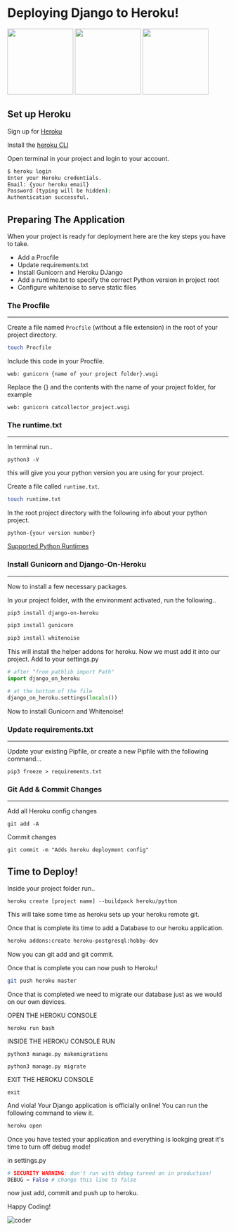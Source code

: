 # Deploying Django to Heroku!

<img src="https://i.pinimg.com/originals/3a/42/37/3a4237877cbadc9213e5007118ded912.jpg" width="150px">
<img src="https://media.tenor.com/images/18b767b668c6cf5bbb1b7d2c062c8060/tenor.gif" width="150px">
<img src="https://fiverr-res.cloudinary.com/images/t_main1,q_auto,f_auto/gigs/106095482/original/6a2a7fc989e1b0add530c7bfbbc5c22eed2cf379/do-any-python-or-django-task.png" width="150px">

## Set up Heroku

Sign up for [Heroku](https://id.heroku.com/login)

Install the [heroku CLI](https://devcenter.heroku.com/articles/heroku-cli)

Open terminal in your project and login to your account. 

``` bash 
$ heroku login
Enter your Heroku credentials.
Email: {your heroku email}
Password (typing will be hidden):
Authentication successful.

```

## Preparing The Application

When your project is ready for deployment here are the key steps you have to take. 

- Add a Procfile
- Update requirements.txt
- Install Gunicorn and Heroku DJango
- Add a runtime.txt to specify the correct Python version in project root
- Configure whitenoise to serve static files

### The Procfile 
___

Create a file named `Procfile` (without a file extension) in the root of your project directory.
```bash
touch Procfile
```

Include this code in your Procfile.
```
web: gunicorn {name of your project folder}.wsgi
```

Replace the {} and the contents with the name of your project folder, for example
```
web: gunicorn catcollector_project.wsgi
```

### The runtime.txt
___

In terminal run..

```
python3 -V
``` 
this will give you your python version you are using for your project. 

Create a file called `runtime.txt`.
```bash
touch runtime.txt
```

In the root project directory with the following info about your python project.


```
python-{your version number}

```

[Supported Python Runtimes](https://devcenter.heroku.com/articles/python-support#supported-runtimes)

### Install Gunicorn and Django-On-Heroku
___
Now to install a few necessary packages.

In your project folder, with the environment activated, run the following..

```bash
pip3 install django-on-heroku
```
```bash
pip3 install gunicorn
```
```bash
pip3 install whitenoise
```

This will install the helper addons for heroku. Now we must add it into our project. 
Add to your settings.py 

```python
# after "from pathlib import Path"
import django_on_heroku

# at the bottom of the file
django_on_heroku.settings(locals())
```
Now to install Gunicorn and Whitenoise! 


### Update requirements.txt
___

Update your existing Pipfile, or create a new Pipfile with the following command...

```
pip3 freeze > requirements.txt
```

### Git Add & Commit Changes
___

Add all Heroku config changes
```
git add -A
```

Commit changes
```
git commit -m "Adds heroku deployment config"

```

## Time to Deploy! 

Inside your project folder run..

```
heroku create [project name] --buildpack heroku/python
```
This will take some time as heroku sets up your heroku remote git.

Once that is complete its time to add a Database to our heroku application.

``` bash
heroku addons:create heroku-postgresql:hobby-dev
```

Now you can git add and git commit.

Once that is complete you can now push to Heroku! 

``` bash
git push heroku master
```

Once that is completed we need to migrate our database just as we would on our own devices.

OPEN THE HEROKU CONSOLE

```
heroku run bash
```

INSIDE THE HEROKU CONSOLE RUN

```
python3 manage.py makemigrations
```

```
python3 manage.py migrate
```

EXIT THE HEROKU CONSOLE

```
exit
```

And viola! Your Django application is officially online! You can run the following command to view it. 


``` bash
heroku open
```

Once you have tested your application and everything is lookging great it's time to turn off debug mode! 

in settings.py 

```python
# SECURITY WARNING: don't run with debug turned on in production!
DEBUG = False # change this line to false
```

now just add, commit and push up to heroku. 

Happy Coding! 

![coder](https://media.giphy.com/media/ZVik7pBtu9dNS/giphy.gif)

